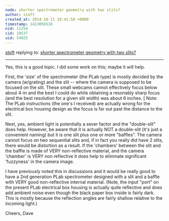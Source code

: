 ```yaml
---
node: shorter spectrometer geometry with two slits?
author: stoft
created_at: 2014-10-11 19:41:58 +0000
timestamp: 1413056518
nid: 11254
cid: 10537
uid: 54025
---
```




[stoft](../profile/stoft) replying to: [shorter spectrometer geometry with two slits?](../notes/mathew/10-09-2014/shorter-spectrometer-geometry-with-two-slits)

----
Yes, this is a good topic. I did some work on this; maybe it will help.

First, the 'size' of the spectrometer (the PLab type) is mostly decided by the camera (w/grating) and the slit -- where the camera is supposed to be focused on the slit. These small webcams cannot effectively focus below about 4-in and the best I could do while obtaining a resonably sharp focus (and the best resolution for a given slit width) was about 6 inches. [ Note: The PLab instructions (the one's I received) are actually wrong for the electrical box housing design as the focus is far out past the distance to the slit.

Next, yes, ambient light is potentially a sever factor and the "double-slit" does help. However, be aware that it is actually NOT a double-slit (it's just a convenient naming) but it is one slit plus one or more "baffles". The camera cannot focus on two sequential slits and, if in fact you really did have 2 slits, there would be distortion as a result. If the 'chambers' between the slit and the baffle is made of VERY non-reflective material, and the camera 'chamber' is VERY non reflective it does help to eliminate significant 'fuzzyness' in the camera image.

I have previously noted this in discussions and it would be really good to have a 2nd generation PLab spectrometer designed with a slit and a baffle with VERY good non-reflective internal material. (Note, the input "port" on the present PLab electrical box housing is actually quite reflective and does add ambient noise even though the black paper box inside is fairly dark. This is mostly because the reflection angles are fairly shallow relative to the incoming light.)

Cheers,
Dave
